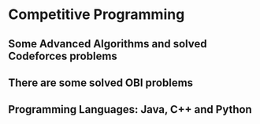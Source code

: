 # Competitive Programming
## Some Advanced Algorithms and solved Codeforces problems
## There are some solved OBI problems
## Programming Languages: Java, C++ and Python
